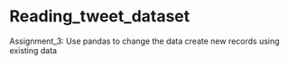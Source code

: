 # Reading_tweet_dataset
Assignment_3: Use pandas to change the data create new records using existing data 
